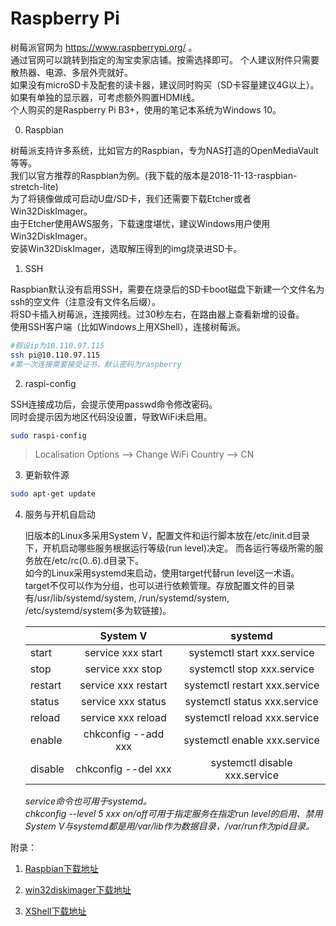 # Raspberry Pi

树莓派官网为 https://www.raspberrypi.org/ 。  
通过官网可以跳转到指定的淘宝卖家店铺。按需选择即可。
个人建议附件只需要散热器、电源、多层外壳就好。  
如果没有microSD卡及配套的读卡器，建议同时购买（SD卡容量建议4G以上）。  
如果有单独的显示器，可考虑额外购置HDMI线。  
个人购买的是Raspberry Pi B3+，使用的笔记本系统为Windows 10。

0. Raspbian

树莓派支持许多系统，比如官方的Raspbian，专为NAS打造的OpenMediaVault等等。  
我们以官方推荐的Raspbian为例。(我下载的版本是2018-11-13-raspbian-stretch-lite)  
为了将镜像做成可启动U盘/SD卡，我们还需要下载Etcher或者Win32DiskImager。  
由于Etcher使用AWS服务，下载速度堪忧，建议Windows用户使用Win32DiskImager。  
安装Win32DiskImager，选取解压得到的img烧录进SD卡。

1. SSH

Raspbian默认没有启用SSH，需要在烧录后的SD卡boot磁盘下新建一个文件名为ssh的空文件（注意没有文件名后缀）。  
将SD卡插入树莓派，连接网线。过30秒左右，在路由器上查看新增的设备。  
使用SSH客户端（比如Windows上用XShell），连接树莓派。
```sh
#假设ip为10.110.97.115
ssh pi@10.110.97.115
#第一次连接需要接受证书，默认密码为raspberry
```

2. raspi-config

SSH连接成功后，会提示使用passwd命令修改密码。  
同时会提示因为地区代码没设置，导致WiFi未启用。 
```sh
sudo raspi-config
``` 
>Localisation Options --> Change WiFi Country --> CN

3. 更新软件源

```sh
sudo apt-get update
```

4. 服务与开机自启动

   旧版本的Linux多采用System V，配置文件和运行脚本放在/etc/init.d目录下，开机启动哪些服务根据运行等级(run level)决定。
   而各运行等级所需的服务放在/etc/rc(0..6).d目录下。  
   如今的Linux采用systemd来启动，使用target代替run level这一术语。  
   target不仅可以作为分组，也可以进行依赖管理。存放配置文件的目录有/usr/lib/systemd/system, /run/systemd/system, /etc/systemd/system(多为软链接)。  
   
   |     | System V| systemd |
   |-----|:-------:|:-------:|
   |start|service xxx start|systemctl start xxx.service|
   |stop |service xxx stop|systemctl stop xxx.service|
   |restart|service xxx restart|systemctl restart xxx.service|
   |status|service xxx status|systemctl status xxx.service|
   |reload|service xxx reload|systemctl reload xxx.service|
   |enable|chkconfig --add xxx|systemctl enable xxx.service|
   |disable|chkconfig --del xxx|systemctl disable xxx.service|
   
   _service命令也可用于systemd。_  
   _chkconfig --level 5 xxx on/off可用于指定服务在指定run level的启用、禁用_  
   _System V与systemd都是用/var/lib作为数据目录，/var/run作为pid目录。_
   
附录：

1. [Raspbian下载地址](https://downloads.raspberrypi.org/raspbian_lite_latest)

2. [win32diskimager下载地址](https://sourceforge.net/projects/win32diskimager/files/latest/download)

3. [XShell下载地址](https://www.netsarang.com/zh/free-for-home-school/)
